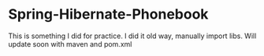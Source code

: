 # Spring-Hibernate-Phonebook

This is something I did for practice. I did it old way, manually import libs. Will update soon with maven and pom.xml 
 
